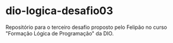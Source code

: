 # dio-logica-desafio03
Repositório para o terceiro desafio proposto pelo Felipão no curso "Formação Lógica de Programação" da DIO.
